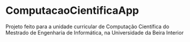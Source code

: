 # ComputacaoCientificaApp
Projeto feito para a unidade curricular de Computação Científica do Mestrado de Engenharia de Informática, na Universidade da Beira Interior
